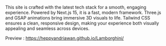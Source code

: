 This site is crafted with the latest tech stack for a smooth, engaging experience. Powered by Next.js 15, it is a fast, modern framework. Three.js and GSAP animations bring immersive 3D visuals to life. Tailwind CSS ensures a clean, responsive design, making your experience both visually appealing and seamless across devices.

Preview : https://heppyandriawan.github.io/Lamborghini/